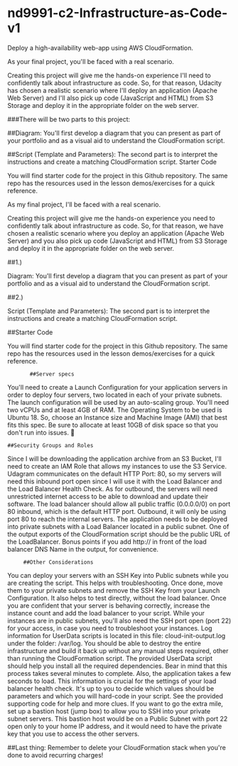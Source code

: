 # nd9991-c2-Infrastructure-as-Code-v1
Deploy a high-availability web-app using AWS CloudFormation.

As your final project, you'll be faced with a real scenario.

Creating this project will give me the hands-on experience I'll need to confidently talk about infrastructure as code. So, for that reason, Udacity has chosen a realistic scenario where I'll deploy an application (Apache Web Server) and I'll also pick up code (JavaScript and HTML) from S3 Storage and deploy it in the appropriate folder on the web server.

###There will be two parts to this project:

##Diagram: You'll first develop a diagram that you can present as part of your portfolio and as a visual aid to understand the CloudFormation script.

##Script (Template and Parameters): The second part is to interpret the instructions and create a matching CloudFormation script.
Starter Code

You will find starter code for the project in this Github repository. The same repo has the resources used in the lesson demos/exercises for a quick reference.

As my final project, I'll be faced with a real scenario.

Creating this project will give me the hands-on experience you need to confidently talk about infrastructure as code. So, for that reason, we have chosen a realistic scenario where you deploy an application (Apache Web Server) and you also pick up code (JavaScript and HTML) from S3 Storage and deploy it in the appropriate folder on the web server.


##1.) 

Diagram: You'll first develop a diagram that you can present as part of your portfolio and as a visual aid to understand the CloudFormation script.

##2.)

Script (Template and Parameters): The second part is to interpret the instructions and create a matching CloudFormation script.

##Starter Code

You will find starter code for the project in this Github repository. The same repo has the resources used in the lesson demos/exercises for a quick reference.

           ##Server specs

You'll need to create a Launch Configuration for your application servers in order to deploy four servers, two located in each of your private subnets. The launch configuration will be used by an auto-scaling group.
You'll need two vCPUs and at least 4GB of RAM. The Operating System to be used is Ubuntu 18. So, choose an Instance size and Machine Image (AMI) that best fits this spec.
Be sure to allocate at least 10GB of disk space so that you don't run into issues. 

    ##Security Groups and Roles

Since I will be downloading the application archive from an S3 Bucket, I'll need to create an IAM Role that allows my instances to use the S3 Service.
Udagram communicates on the default HTTP Port: 80, so my servers will need this inbound port open since I will use it with the Load Balancer and the Load Balancer Health Check. As for outbound, the servers will need unrestricted internet access to be able to download and update their software.
The load balancer should allow all public traffic (0.0.0.0/0) on port 80 inbound, which is the default HTTP port. Outbound, it will only be using port 80 to reach the internal servers.
The application needs to be deployed into private subnets with a Load Balancer located in a public subnet.
One of the output exports of the CloudFormation script should be the public URL of the LoadBalancer. Bonus points if you add http:// in front of the load balancer DNS Name in the output, for convenience.



         ##Other Considerations


You can deploy your servers with an SSH Key into Public subnets while you are creating the script. This helps with troubleshooting. Once done, move them to your private subnets and remove the SSH Key from your Launch Configuration.
It also helps to test directly, without the load balancer. Once you are confident that your server is behaving correctly, increase the instance count and add the load balancer to your script.
While your instances are in public subnets, you'll also need the SSH port open (port 22) for your access, in case you need to troubleshoot your instances.
Log information for UserData scripts is located in this file: cloud-init-output.log under the folder: /var/log.
You should be able to destroy the entire infrastructure and build it back up without any manual steps required, other than running the CloudFormation script.
The provided UserData script should help you install all the required dependencies. Bear in mind that this process takes several minutes to complete. Also, the application takes a few seconds to load. This information is crucial for the settings of your load balancer health check.
It's up to you to decide which values should be parameters and which you will hard-code in your script.
See the provided supporting code for help and more clues.
If you want to go the extra mile, set up a bastion host (jump box) to allow you to SSH into your private subnet servers. This bastion host would be on a Public Subnet with port 22 open only to your home IP address, and it would need to have the private key that you use to access the other servers.


##Last thing: Remember to delete your CloudFormation stack when you're done to avoid recurring charges!

